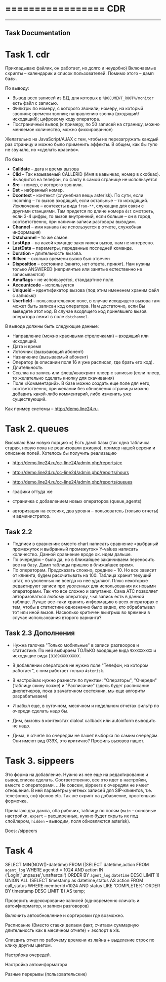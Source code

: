 =================
 CDR
=================

--------------------
 Task Documentation
--------------------

# Task 1. cdr
Прикладываю файлик, он работает, но долго и неудобно) Включаемые скрипты – календарик и список пользователей. Помимо этого – дамп базы.

По выводу:

- Вывод всех записей из БД, для которых в `%DOCUMENT_ROOT%/monitor` есть файл с записью.
- Фильтры по номеру, с которого звонили; номеру, на который звонили; времени звонки; направлению звонка (входящий/исходящий); цифровому коду оператора.
- Постраничный вывод (к примеру, по 50 записей на страницу, можно меняемое количество, можно фиксированное)


Желательно на JavaScript/AJAX с тем, чтобы не перезагружать каждый раз страницу и можно было применить эффекты. В общем, как бы тупо не звучало, но «сделать красиво».

По базе:
- **Calldate** – дата и время вызова
- **Clid** – Так называемый CALLERID (Имя в кавычках, номер в скобках). Выводится на телефон, по факту в самой странице не используется
- **Src** – номер, с которого звонили.
- **Dst** – набранный номер.
- **Dcontext** – контекст (служебная вещь asterisk). По сути, если incoming – то вызов входящий, если остальные – то исходящий. Исключение – контексты вида `from-**`, служащие для связи с другими станциями. Там придется по длине номера `dst` смотреть, если 3-4 цифры, то вызов внутренний, если больше – он в город, соответственно, при наличии записи разговора выводим.
- **Channel** – имя канала (не используется в отчете, служебная информация)
- **Dstchannel** – то же самое.
- **LastApp** – на какой команде закончился вызов, нам не интересно.
- **LastData** – параметры, переданные последней команде.
- **Duration** – длительность вызова.
- **Billsec** – сколько времени вызов был отвечен
- **Disposition** – состояние (занято, нет ответа, принят). Нам нужны только ANSWERED (неприянтые или занятые естественно не записываются)
- **Amaflags** – не используется, стандартное поле.
- **Accountcode** – используется
- **Uniqueid** – идентификатор вызова (под этим имененем храним файл с записью)
- **Userfield** – пользовательское поле, в случае исходящего вызова там может быть записан код оператора. Нам достаточно, если Вы выведете этот код. В случае входящего код принявшего вызов оператора лежит в поле `dstchannel`.

В выводе должны быть следующие данные:

- Направление (можно красивыми стрелочками) – входящий или исходящий.
- Дата и время
- Источник (вызывающий абонент)
- Назначение (вызываемый абонент)
- Оператор (в описании поля 16 я уже расписал, где брать его код).
- Длительность
- Ссылка на запись или флеш/яваскрипт плеер с записью (если плеер, то желательно сделать кнопку для скачивания)
- Поле «Комментарий». В базе можно создать еще поле для него, соответственно, при желании без обновления страницы можно добавить какой-либо комментарий, либо изменить уже существующий.

Как пример системы – http://demo.line24.ru.

# Task 2. queues
Высылаю Вам новую порцию =)
Есть дамп базы (так одна табличка старая, новую пока не реализовали вживую), пример нашей версии и описание полей.
Хотелось бы получить реализацию

- http://demo.line24.ru/cc-line24/admin.php/reports/cc
- http://demo.line24.ru/cc-line24/admin.php/reports/hours
- http://demo.line24.ru/cc-line24/admin.php/reports/queues

- графики оттуда же
- страничка с добавлением новых операторов (queue_agents)
- авторизация на сессиях, два уровня – пользователь (только отчеты) и администратор.

## Task 2.2
- Подписи в сравнении: вместо chart написать сравнение «выбраный промежуток и выбранный промежуток» Y-values написать количество. Данной сравнение вроде ок. идем дальше.
- По очередям – было да, но в ближайшее заканчиваем переносить все на базу. Дамп таблицы пришлю в ближайшее время.
- По операторам. Предсказать сложно, среднее – 10. Но все зависит от клиента, будем рассчитывать на 100. Таблица хранит текущий штат, но уволенных не всегда из нее удаляют. Плюс некоторые редактируют записи про уволенных для использования их новыми операторами. Так что все сложно и запутанно. Сама АТС позволяет авторизоваться любому оператору, чья запись есть в данной таблице. Лучше все-таки хранить информацию о всех операторах с тем, чтобы в статистике однозначно было видно, кто обрабатывал тот или иной вызов. Насколько критичен выигрыш во времени в случае использования второго варианта?

## Task 2.3 Дополнения
- Нужна галочка "Только мобильные" в записи разгвооров и статистике. По ней выбираем ТОЛЬКО входящие вида `9ХХХХХХХХХ` и исходящие вида
`[9]89XXXXXXXXX`.
- В добавлении операторов не нужно поле "Телефон, на котором работает", с ним работает только `Asterisk`.
- В настройках нужно разнести по пунктам: "Операторы", "Очереди" (таблицу скину позже) и "Расписание" (здесь будет расписание диспетчеров, пока в зачаточном состоянии, мы еще алгоритм разрабатываем)
- И забыл еще, в суточном, месячном и недельном отчетах фильтр по очереди сделать надо бы.

- Дим, вызовы в контекстах dialout callback или autoinform выводить не надо.

- Дима, в отчете по очередям не пашет выборка по самим очередям. Они имеют вид 039Х, это критично? Профиль вызовов пашет.

# Task 3. sippeers
Это форма на добавление. Нужно из нее еще на редактирование и вывод списка сделать. Соответственно, все это идет в настройки, вместе с операторами.
...Не совсем, sippeers к очередям не имеет отношения. В ней параметры учетных записей для SIP-клиентов, т.е. телефонов, софтфонов etc. Так же скрипт на добавление, простенькая формочка.

Прилагаю два дампа, оба рабочих, таблицу по полям (`main` – основные настройки, `expert` – расширенные, нужно будет скрыть их под спойлером, `hidden` – выводим, поля обновляются asterisk).

  Docs: /sippeers


# Task 4

SELECT MIN(NOW()-datetime) FROM ((SELECT datetime,action FROM `agent_log`  WHERE agentid = 1024 AND action IN ('Login','unpause','unaftercal') ORDER BY `agent_log`.`datetime` DESC LIMIT 1) UNION ALL (SELECT timestamp as datetime,status AS action FROM call_status WHERE memberId=1024 AND status LIKE 'COMPLETE%' ORDER BY timestamp DESC LIMIT 1)) AS temp;

Проверить индексирование записей (одновременно сличать и автоифнорматор, и записи разговоров)

Включить автообновление и сортировки где возможно.

Расписание (Вместо ставки делаем факт, считаем суммарную длительность как в месячном отчете) + экспорт в xls.

Спиздить отчет по рабочему времени из лайна + выделение строк по клику другим цветом.

Настрйока очередей.

Настройка автоинформатора

Разные перерывы (пользовательские)


